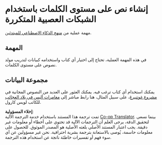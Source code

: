 <!--
CO_OP_TRANSLATOR_METADATA:
{
  "original_hash": "439e12796197a90e7623d4c9c057b9c2",
  "translation_date": "2025-08-26T08:22:36+00:00",
  "source_file": "lessons/5-NLP/17-GenerativeNetworks/lab/README.md",
  "language_code": "ar"
}
-->
# إنشاء نص على مستوى الكلمات باستخدام الشبكات العصبية المتكررة

مهمة عملية من [منهج الذكاء الاصطناعي للمبتدئين](https://github.com/microsoft/ai-for-beginners).

## المهمة

في هذه المهمة العملية، تحتاج إلى اختيار أي كتاب واستخدامه كبيانات لتدريب مولد نصوص على مستوى الكلمات.

## مجموعة البيانات

يمكنك استخدام أي كتاب ترغب فيه. يمكنك العثور على العديد من النصوص المجانية في [مشروع غوتنبرغ](https://www.gutenberg.org/)، على سبيل المثال، هنا رابط مباشر إلى [مغامرات أليس في بلاد العجائب](https://www.gutenberg.org/files/11/11-0.txt) للكاتب لويس كارول.

**إخلاء المسؤولية**:  
تمت ترجمة هذا المستند باستخدام خدمة الترجمة الآلية [Co-op Translator](https://github.com/Azure/co-op-translator). بينما نسعى لتحقيق الدقة، يرجى العلم أن الترجمات الآلية قد تحتوي على أخطاء أو معلومات غير دقيقة. يجب اعتبار المستند الأصلي بلغته الأصلية هو المصدر الموثوق. للحصول على معلومات حاسمة، يُوصى بالاستعانة بترجمة بشرية احترافية. نحن غير مسؤولين عن أي سوء فهم أو تفسيرات خاطئة ناتجة عن استخدام هذه الترجمة.